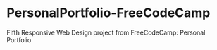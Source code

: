 # PersonalPortfolio-FreeCodeCamp
Fifth Responsive Web Design project from FreeCodeCamp: Personal Portfolio
